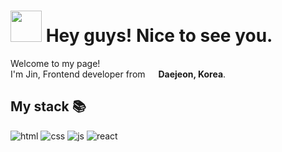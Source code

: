 <h1> <img src="https://c.tenor.com/uQJyw8sJs5kAAAAC/emoji-emoji-hello.gif" widht="50" height="50" /> Hey guys! Nice to see you. </h1>


<p>Welcome to my page! </br> I'm Jin, Frontend developer from <img src="https://cdn-icons.flaticon.com/png/512/5111/premium/5111586.png?token=exp=1651045450~hmac=7867757343f518eb13d2f99b3928965a" width="13" /> <b>Daejeon, Korea</b>.</p>

<h2> My stack 📚 </h2>
<p>
<img alt="html" src="https://img.shields.io/badge/-HTML5-F05032?style=for-the-badge&logo=html5&logoColor=ffffff" />
<img alt="css" src="https://img.shields.io/badge/-CSS3-007ACC?style=for-the-badge&logo=css3" />
<img alt="js" src="https://img.shields.io/badge/-JavaScript-%23F7DF1C?style=for-the-badge&logo=javascript&logoColor=000000&labelColor=%23F7DF1C&color=%23FFCE5A" />
<img alt="react" src="https://img.shields.io/badge/-React-222222?style=for-the-badge&logo=react" />
</p>
<!--
**jinnkimm7/jinnkimm7** is a ✨ _special_ ✨ repository because its `README.md` (this file) appears on your GitHub profile.

Here are some ideas to get you started:

- 🔭 I’m currently working on ...
- 🌱 I’m currently learning ...
-->
